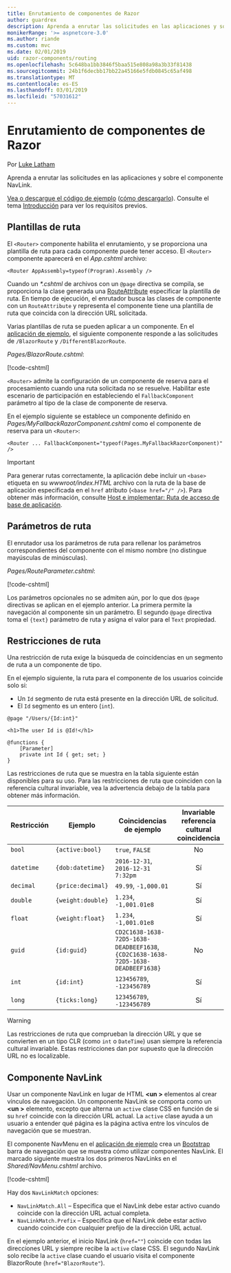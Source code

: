 ```yaml
---
title: Enrutamiento de componentes de Razor
author: guardrex
description: Aprenda a enrutar las solicitudes en las aplicaciones y sobre el componente NavLink.
monikerRange: '>= aspnetcore-3.0'
ms.author: riande
ms.custom: mvc
ms.date: 02/01/2019
uid: razor-components/routing
ms.openlocfilehash: 5c648ba1bb3846f5baa515e808a98a3b33f81438
ms.sourcegitcommit: 24b1f6decbb17bb22a45166e5fdb0845c65af498
ms.translationtype: MT
ms.contentlocale: es-ES
ms.lasthandoff: 03/01/2019
ms.locfileid: "57031612"
---
```

# <a name="razor-components-routing"></a>Enrutamiento de componentes de Razor

Por [Luke Latham](https://github.com/guardrex)

Aprenda a enrutar las solicitudes en las aplicaciones y sobre el componente NavLink.

[Vea o descargue el código de ejemplo](https://github.com/aspnet/Docs/tree/master/aspnetcore/razor-components/common/samples/) ([cómo descargarlo](xref:index#how-to-download-a-sample)). Consulte el tema [Introducción](xref:razor-components/get-started) para ver los requisitos previos.

## <a name="route-templates"></a>Plantillas de ruta

El `<Router>` componente habilita el enrutamiento, y se proporciona una plantilla de ruta para cada componente puede tener acceso. El `<Router>` componente aparecerá en el *App.cshtml* archivo:

```cshtml
<Router AppAssembly=typeof(Program).Assembly />
```

Cuando un  *\*.cshtml* de archivos con un `@page` directiva se compila, se proporciona la clase generada una [RouteAttribute](/dotnet/api/microsoft.aspnetcore.mvc.routeattribute) especificar la plantilla de ruta. En tiempo de ejecución, el enrutador busca las clases de componente con un `RouteAttribute` y representa el componente tiene una plantilla de ruta que coincida con la dirección URL solicitada.

Varias plantillas de ruta se pueden aplicar a un componente. En el [aplicación de ejemplo](https://github.com/aspnet/Docs/tree/master/aspnetcore/razor-components/common/samples/), el siguiente componente responde a las solicitudes de `/BlazorRoute` y `/DifferentBlazorRoute`.

*Pages/BlazorRoute.cshtml*:

[!code-cshtml[](common/samples/3.x/BlazorSample/Pages/BlazorRoute.cshtml?start=1&end=4)]

`<Router>` admite la configuración de un componente de reserva para el procesamiento cuando una ruta solicitada no se resuelve. Habilitar este escenario de participación en estableciendo el `FallbackComponent` parámetro al tipo de la clase de componente de reserva.

En el ejemplo siguiente se establece un componente definido en *Pages/MyFallbackRazorComponent.cshtml* como el componente de reserva para un `<Router>`:

```cshtml
<Router ... FallbackComponent="typeof(Pages.MyFallbackRazorComponent)" />
```

> [!IMPORTANT]
> Para generar rutas correctamente, la aplicación debe incluir un `<base>` etiqueta en su *wwwroot/index.HTML* archivo con la ruta de la base de aplicación especificada en el `href` atributo (`<base href="/" />`). Para obtener más información, consulte [Host e implementar: Ruta de acceso de base de aplicación](xref:host-and-deploy/razor-components/index#app-base-path).

## <a name="route-parameters"></a>Parámetros de ruta

El enrutador usa los parámetros de ruta para rellenar los parámetros correspondientes del componente con el mismo nombre (no distingue mayúsculas de minúsculas).

*Pages/RouteParameter.cshtml*:

[!code-cshtml[](common/samples/3.x/BlazorSample/Pages/RouteParameter.cshtml?start=1&end=8)]

Los parámetros opcionales no se admiten aún, por lo que dos `@page` directivas se aplican en el ejemplo anterior. La primera permite la navegación al componente sin un parámetro. El segundo `@page` directiva toma el `{text}` parámetro de ruta y asigna el valor para el `Text` propiedad.

## <a name="route-constraints"></a>Restricciones de ruta

Una restricción de ruta exige la búsqueda de coincidencias en un segmento de ruta a un componente de tipo.

En el ejemplo siguiente, la ruta para el componente de los usuarios coincide solo si:

* Un `Id` segmento de ruta está presente en la dirección URL de solicitud.
* El `Id` segmento es un entero (`int`).

```cshtml
@page "/Users/{Id:int}"

<h1>The user Id is @Id!</h1>

@functions {
    [Parameter]
    private int Id { get; set; }
}
```

Las restricciones de ruta que se muestra en la tabla siguiente están disponibles para su uso. Para las restricciones de ruta que coinciden con la referencia cultural invariable, vea la advertencia debajo de la tabla para obtener más información.

| Restricción | Ejemplo           | Coincidencias de ejemplo                                                                  | Invariable<br>referencia cultural<br>coincidencia |
| ---------- | ----------------- | -------------------------------------------------------------------------------- | :------------------------------: |
| `bool`     | `{active:bool}`   | `true`, `FALSE`                                                                  | No                               |
| `datetime` | `{dob:datetime}`  | `2016-12-31`, `2016-12-31 7:32pm`                                                | Sí                              |
| `decimal`  | `{price:decimal}` | `49.99`, `-1,000.01`                                                             | Sí                              |
| `double`   | `{weight:double}` | `1.234`, `-1,001.01e8`                                                           | Sí                              |
| `float`    | `{weight:float}`  | `1.234`, `-1,001.01e8`                                                           | Sí                              |
| `guid`     | `{id:guid}`       | `CD2C1638-1638-72D5-1638-DEADBEEF1638`, `{CD2C1638-1638-72D5-1638-DEADBEEF1638}` | No                               |
| `int`      | `{id:int}`        | `123456789`, `-123456789`                                                        | Sí                              |
| `long`     | `{ticks:long}`    | `123456789`, `-123456789`                                                        | Sí                              |

> [!WARNING]
> Las restricciones de ruta que comprueban la dirección URL y que se convierten en un tipo CLR (como `int` o `DateTime`) usan siempre la referencia cultural invariable. Estas restricciones dan por supuesto que la dirección URL no es localizable.

## <a name="navlink-component"></a>Componente NavLink

Usar un componente NavLink en lugar de HTML  **\<un >** elementos al crear vínculos de navegación. Un componente NavLink se comporta como un  **\<un >** elemento, excepto que alterna un `active` clase CSS en función de si su `href` coincide con la dirección URL actual. La `active` clase ayuda a un usuario a entender qué página es la página activa entre los vínculos de navegación que se muestran.

El componente NavMenu en el [aplicación de ejemplo](https://github.com/aspnet/Docs/tree/master/aspnetcore/razor-components/common/samples/) crea un [Bootstrap](https://getbootstrap.com/docs/) barra de navegación que se muestra cómo utilizar componentes NavLink. El marcado siguiente muestra los dos primeros NavLinks en el *Shared/NavMenu.cshtml* archivo.

[!code-cshtml[](common/samples/3.x/BlazorSample/Shared/NavMenu.cshtml?start=13&end=24&highlight=4-6,9-11)]

Hay dos `NavLinkMatch` opciones:

* `NavLinkMatch.All` &ndash; Especifica que el NavLink debe estar activo cuando coincide con la dirección URL actual completa.
* `NavLinkMatch.Prefix` &ndash; Especifica que el NavLink debe estar activo cuando coincide con cualquier prefijo de la dirección URL actual.

En el ejemplo anterior, el inicio NavLink (`href=""`) coincide con todas las direcciones URL y siempre recibe la `active` clase CSS. El segundo NavLink solo recibe la `active` clase cuando el usuario visita el componente BlazorRoute (`href="BlazorRoute"`).
